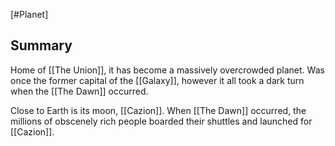 [#Planet]

## Summary

Home of [[The Union]], it has become a massively overcrowded planet. Was once the former capital of the [[Galaxy]], however it all took a dark turn when the [[The Dawn]] occurred.

Close to Earth is its moon, [[Cazion]]. When [[The Dawn]] occurred, the millions of obscenely rich people boarded their shuttles and launched for [[Cazion]].